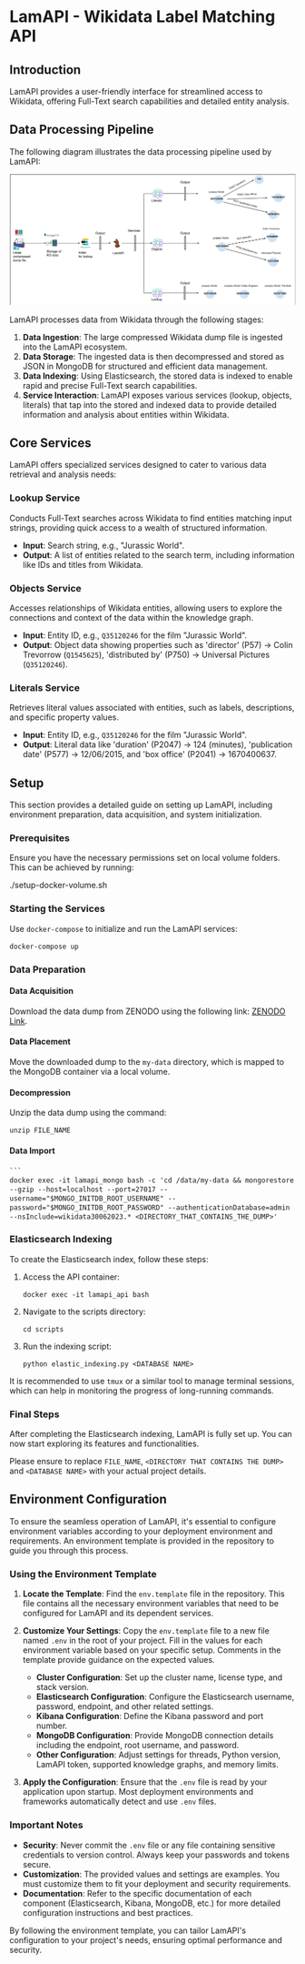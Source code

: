 # LamAPI - Wikidata Label Matching API

## Introduction

LamAPI provides a user-friendly interface for streamlined access to Wikidata, offering Full-Text search capabilities and detailed entity analysis.

## Data Processing Pipeline

The following diagram illustrates the data processing pipeline used by LamAPI:

![Data Discovery: current workflow](./pictures/temp.svg)

LamAPI processes data from Wikidata through the following stages:

1. **Data Ingestion**: The large compressed Wikidata dump file is ingested into the LamAPI ecosystem.
2. **Data Storage**: The ingested data is then decompressed and stored as JSON in MongoDB for structured and efficient data management.
3. **Data Indexing**: Using Elasticsearch, the stored data is indexed to enable rapid and precise Full-Text search capabilities.
4. **Service Interaction**: LamAPI exposes various services (lookup, objects, literals) that tap into the stored and indexed data to provide detailed information and analysis about entities within Wikidata.

## Core Services

LamAPI offers specialized services designed to cater to various data retrieval and analysis needs:

### Lookup Service

Conducts Full-Text searches across Wikidata to find entities matching input strings, providing quick access to a wealth of structured information.

- **Input**: Search string, e.g., "Jurassic World".
- **Output**: A list of entities related to the search term, including information like IDs and titles from Wikidata.

### Objects Service

Accesses relationships of Wikidata entities, allowing users to explore the connections and context of the data within the knowledge graph.

- **Input**: Entity ID, e.g., `Q35120246` for the film "Jurassic World".
- **Output**: Object data showing properties such as 'director' (P57) -> Colin Trevorrow (`Q1545625`), 'distributed by' (P750) -> Universal Pictures (`Q35120246`).

### Literals Service

Retrieves literal values associated with entities, such as labels, descriptions, and specific property values.

- **Input**: Entity ID, e.g., `Q35120246` for the film "Jurassic World".
- **Output**: Literal data like 'duration' (P2047) -> 124 (minutes), 'publication date' (P577) -> 12/06/2015, and 'box office' (P2041) -> 1670400637.



## Setup

This section provides a detailed guide on setting up LamAPI, including environment preparation, data acquisition, and system initialization.

### Prerequisites

Ensure you have the necessary permissions set on local volume folders. This can be achieved by running:

./setup-docker-volume.sh


### Starting the Services

Use `docker-compose` to initialize and run the LamAPI services:

    docker-compose up 

### Data Preparation

#### Data Acquisition

Download the data dump from ZENODO using the following link: [ZENODO Link](https://zenodo.org/record/10566718).

#### Data Placement

Move the downloaded dump to the `my-data` directory, which is mapped to the MongoDB container via a local volume.

#### Decompression

Unzip the data dump using the command:

    unzip FILE_NAME


#### Data Import
    ```
    docker exec -it lamapi_mongo bash -c 'cd /data/my-data && mongorestore --gzip --host=localhost --port=27017 --username="$MONGO_INITDB_ROOT_USERNAME" --password="$MONGO_INITDB_ROOT_PASSWORD" --authenticationDatabase=admin --nsInclude=wikidata30062023.* <DIRECTORY_THAT_CONTAINS_THE_DUMP>'

    

    
### Elasticsearch Indexing

To create the Elasticsearch index, follow these steps:

1. Access the API container:
    ```
    docker exec -it lamapi_api bash
2. Navigate to the scripts directory:
    ```
    cd scripts
3. Run the indexing script:
    ```
    python elastic_indexing.py <DATABASE NAME>
It is recommended to use `tmux` or a similar tool to manage terminal sessions, which can help in monitoring the progress of long-running commands.

### Final Steps

After completing the Elasticsearch indexing, LamAPI is fully set up. You can now start exploring its features and functionalities.

Please ensure to replace `FILE_NAME`, `<DIRECTORY THAT CONTAINS THE DUMP>` and `<DATABASE NAME>` with your actual project details.

## Environment Configuration

To ensure the seamless operation of LamAPI, it's essential to configure environment variables according to your deployment environment and requirements. An environment template is provided in the repository to guide you through this process.

### Using the Environment Template

1. **Locate the Template**: Find the `env.template` file in the repository. This file contains all the necessary environment variables that need to be configured for LamAPI and its dependent services.

2. **Customize Your Settings**: Copy the `env.template` file to a new file named `.env` in the root of your project. Fill in the values for each environment variable based on your specific setup. Comments in the template provide guidance on the expected values.

    - **Cluster Configuration**: Set up the cluster name, license type, and stack version.
    - **Elasticsearch Configuration**: Configure the Elasticsearch username, password, endpoint, and other related settings.
    - **Kibana Configuration**: Define the Kibana password and port number.
    - **MongoDB Configuration**: Provide MongoDB connection details including the endpoint, root username, and password.
    - **Other Configuration**: Adjust settings for threads, Python version, LamAPI token, supported knowledge graphs, and memory limits.

3. **Apply the Configuration**: Ensure that the `.env` file is read by your application upon startup. Most deployment environments and frameworks automatically detect and use `.env` files.

### Important Notes

- **Security**: Never commit the `.env` file or any file containing sensitive credentials to version control. Always keep your passwords and tokens secure.
- **Customization**: The provided values and settings are examples. You must customize them to fit your deployment and security requirements.
- **Documentation**: Refer to the specific documentation of each component (Elasticsearch, Kibana, MongoDB, etc.) for more detailed configuration instructions and best practices.

By following the environment template, you can tailor LamAPI's configuration to your project's needs, ensuring optimal performance and security.
